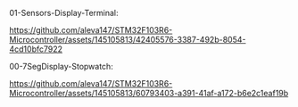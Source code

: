 01-Sensors-Display-Terminal:

https://github.com/aleva147/STM32F103R6-Microcontroller/assets/145105813/42405576-3387-492b-8054-4cd10bfc7922


00-7SegDisplay-Stopwatch:

https://github.com/aleva147/STM32F103R6-Microcontroller/assets/145105813/60793403-a391-41af-a172-b6e2c1eaf19b

